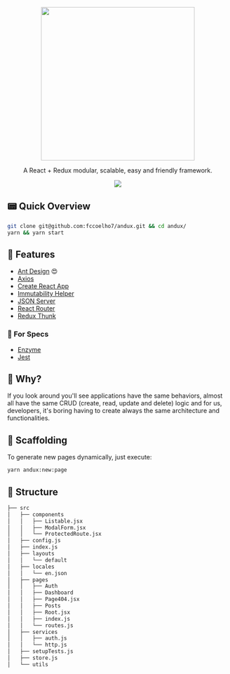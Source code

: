 <p align="center">
  <img src="https://user-images.githubusercontent.com/4829072/51246168-e1647700-1970-11e9-9279-7904e6764d87.png" width="350" />
</p>
<p align="center">A React + Redux modular, scalable, easy and friendly framework.</p>
<p align="center">
  <a href="https://travis-ci.org/fccoelho7/andux" target="_blank">
    <img src="https://travis-ci.org/fccoelho7/andux.svg?branch=master" />
  </a>
</p>

## 📟 Quick Overview

```bash
git clone git@github.com:fccoelho7/andux.git && cd andux/
yarn && yarn start
```

## 🎩 Features

- [Ant Design](https://ant.design/) 😍
- [Axios](https://github.com/axios/axios)
- [Create React App](https://github.com/facebook/create-react-app)
- [Immutability Helper](https://github.com/kolodny/immutability-helper)
- [JSON Server](https://github.com/typicode/json-server)
- [React Router](https://reacttraining.com/react-router/web/guides/quick-start)
- [Redux Thunk](https://github.com/reduxjs/redux-thunk)

### 🐞 For Specs

- [Enzyme](https://airbnb.io/enzyme/)
- [Jest](http://jest.io)

## 🤔 Why?

If you look around you'll see applications have the same behaviors, almost all have the same CRUD (create, read, update and delete) logic and for us, developers, it's boring having to create always the same architecture and functionalities.

## 🚀 Scaffolding

To generate new pages dynamically, just execute:

```sh
yarn andux:new:page
```

## 📂 Structure

```bash
├── src
│   ├── components
│   │   ├── Listable.jsx
│   │   ├── ModalForm.jsx
│   │   └── ProtectedRoute.jsx
│   ├── config.js
│   ├── index.js
│   ├── layouts
│   │   └── default
│   ├── locales
│   │   └── en.json
│   ├── pages
│   │   ├── Auth
│   │   ├── Dashboard
│   │   ├── Page404.jsx
│   │   ├── Posts
│   │   ├── Root.jsx
│   │   ├── index.js
│   │   └── routes.js
│   ├── services
│   │   ├── auth.js
│   │   └── http.js
│   ├── setupTests.js
│   ├── store.js
│   └── utils
```
